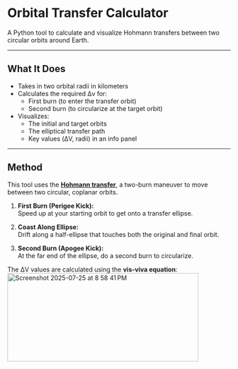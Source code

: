 # Orbital Transfer Calculator

A Python tool to calculate and visualize Hohmann transfers between two circular orbits around Earth.

---

## What It Does

- Takes in two orbital radii in kilometers
- Calculates the required Δv for:
  - First burn (to enter the transfer orbit)
  - Second burn (to circularize at the target orbit)
- Visualizes:
  - The initial and target orbits
  - The elliptical transfer path
  - Key values (ΔV, radii) in an info panel

---

## Method

This tool uses the [**Hohmann transfer**](https://orbital-mechanics.space/orbital-maneuvers/hohmann-transfer.html), a two-burn maneuver to move between two circular, coplanar orbits.

1. **First Burn (Perigee Kick):**  
   Speed up at your starting orbit to get onto a transfer ellipse.

2. **Coast Along Ellipse:**  
   Drift along a half-ellipse that touches both the original and final orbit.

3. **Second Burn (Apogee Kick):**  
   At the far end of the ellipse, do a second burn to circularize.

The ΔV values are calculated using the **vis-viva equation**:
<img width="431" height="200" alt="Screenshot 2025-07-25 at 8 58 41 PM" src="https://github.com/user-attachments/assets/5df97d7b-6dba-4a27-bade-bbab55d5d886" />

